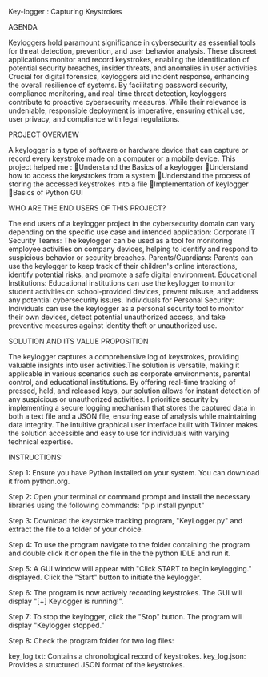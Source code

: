 Key-logger : Capturing Keystrokes

AGENDA

Keyloggers hold paramount significance in cybersecurity as essential tools for threat detection, prevention, and user behavior analysis. These discreet applications monitor and record keystrokes, enabling the identification of potential security breaches, insider threats, and anomalies in user activities. Crucial for digital forensics, keyloggers aid incident response, enhancing the overall resilience of systems. By facilitating password security, compliance monitoring, and real-time threat detection, keyloggers contribute to proactive cybersecurity measures. While their relevance is undeniable, responsible deployment is imperative, ensuring ethical use, user privacy, and compliance with legal regulations.

PROJECT  OVERVIEW

A keylogger is a type of software or hardware device that can capture or record every keystroke made on a computer or a mobile device.
This project helped me :
Understand the Basics of a keylogger
Understand how to access the keystrokes from a system
Understand the process of storing the accessed keystrokes into a file
Implementation of keylogger
Basics of Python GUI

WHO ARE THE END USERS OF THIS PROJECT?

The end users of a keylogger project in the cybersecurity domain can vary depending on the specific use case and intended application:
Corporate IT Security Teams: The keylogger can be used as a tool for monitoring employee activities on company devices, helping to identify and respond to suspicious behavior or security breaches.
Parents/Guardians: Parents can use the keylogger to keep track of their children's online interactions, identify potential risks, and promote a safe digital environment.
Educational Institutions: Educational institutions can use the keylogger to monitor student activities on school-provided devices, prevent misuse, and address any potential cybersecurity issues.
Individuals for Personal Security: Individuals can use the keylogger as a personal security tool to monitor their own devices, detect potential unauthorized access, and take preventive measures against identity theft or unauthorized use.

SOLUTION AND ITS VALUE PROPOSITION

The keylogger captures a comprehensive log of keystrokes, providing valuable insights into user activities.The solution is versatile, making it applicable in various scenarios such as corporate environments, parental control, and educational institutions. By offering real-time tracking of pressed, held, and released keys, our solution allows for instant detection of any suspicious or unauthorized activities. I prioritize security by implementing a secure logging mechanism that stores the captured data in both a text file and a JSON file, ensuring ease of analysis while maintaining data integrity. The intuitive graphical user interface built with Tkinter makes the solution accessible and easy to use for individuals with varying technical expertise.

INSTRUCTIONS:
 
Step 1:
Ensure you have Python installed on your system. You can download it from python.org.

Step 2:
Open your terminal or command prompt and install the necessary libraries using the following commands:
"pip install pynput"

Step 3:
Download the keystroke tracking program, "KeyLogger.py" and extract the file to a folder of your choice.

Step 4:
To use the program navigate to the folder containing the program and double click it or open the file in 
the the python IDLE and run it. 

Step 5:
A GUI window will appear with "Click START to begin keylogging." displayed. Click the "Start" button to initiate the keylogger.

Step 6:
The program is now actively recording keystrokes. The GUI will display "[+] Keylogger is running!".

Step 7:
To stop the keylogger, click the "Stop" button. The program will display "Keylogger stopped."

Step 8:
Check the program folder for two log files:

key_log.txt: Contains a chronological record of keystrokes.
key_log.json: Provides a structured JSON format of the keystrokes.

